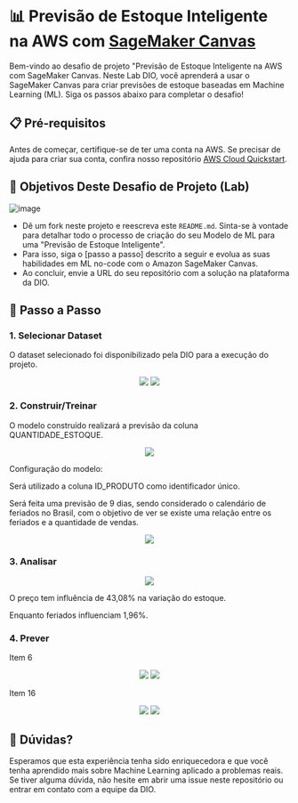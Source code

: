 # 📊 Previsão de Estoque Inteligente na AWS com [SageMaker Canvas](https://aws.amazon.com/pt/sagemaker/canvas/)

Bem-vindo ao desafio de projeto "Previsão de Estoque Inteligente na AWS com SageMaker Canvas. Neste Lab DIO, você aprenderá a usar o SageMaker Canvas para criar previsões de estoque baseadas em Machine Learning (ML). Siga os passos abaixo para completar o desafio!

## 📋 Pré-requisitos

Antes de começar, certifique-se de ter uma conta na AWS. Se precisar de ajuda para criar sua conta, confira nosso repositório [AWS Cloud Quickstart](https://github.com/digitalinnovationone/aws-cloud-quickstart).


## 🎯 Objetivos Deste Desafio de Projeto (Lab)

![image](https://github.com/digitalinnovationone/lab-aws-sagemaker-canvas-estoque/assets/730492/72f5c21f-5562-491e-aa42-2885a3184650)

- Dê um fork neste projeto e reescreva este `README.md`. Sinta-se à vontade para detalhar todo o processo de criação do seu Modelo de ML para uma "Previsão de Estoque Inteligente".
- Para isso, siga o [passo a passo] descrito a seguir e evolua as suas habilidades em ML no-code com o Amazon SageMaker Canvas.
- Ao concluir, envie a URL do seu repositório com a solução na plataforma da DIO.


## 🚀 Passo a Passo

### 1. Selecionar Dataset

  <p>O dataset selecionado foi disponibilizado pela DIO para a execução do projeto.</p>
  <div align="center">
  <img src="https://github.com/user-attachments/assets/020b3be6-5b11-4312-beeb-35b12b84d353"/>    
  <img src="https://github.com/user-attachments/assets/0fd25ae8-7895-4bf1-a46c-037c3d416ef7"/>    
  </div>

### 2. Construir/Treinar

   <p>O modelo construído realizará a previsão da coluna QUANTIDADE_ESTOQUE.</p>
    <div align="center">
      <img src="https://github.com/user-attachments/assets/2ab1cffa-ad05-4e4b-a495-0fa1b3122249"/>
    </div>

   <p>Configuração do modelo:</p>
   <p>Será utilizado a coluna ID_PRODUTO como identificador único.</p>
   <p>Será feita uma previsão de 9 dias, sendo considerado o calendário de feriados no Brasil, com o objetivo de ver se existe uma relação entre os feriados e a quantidade de vendas.</p>  
    <div align="center">
      <img src="https://github.com/user-attachments/assets/25e0b152-942d-4848-9143-2f567f62aeb1"/>
    </div>

### 3. Analisar
 
  <div align="center">
    <img src="https://github.com/user-attachments/assets/98062e09-41a1-45a2-9320-91c6216493c5"/>
  </div>

  <p>O preço tem influência de 43,08% na variação do estoque.</p>
  <p>Enquanto feriados influenciam 1,96%.</p>

### 4. Prever

  <p>Item 6</p>
  <div align="center">
    <img src="https://github.com/user-attachments/assets/f8286a5f-1c67-4737-ab4f-265bae320084"/>
    <img src="https://github.com/user-attachments/assets/f752b340-cd8a-43a2-8bda-114077ee752b"/>
  </div>

  <p>Item 16</p>
  <div align="center">
    <img src="https://github.com/user-attachments/assets/77e81d0d-c83d-4523-a18d-265dc330b16d"/>
    <img src="https://github.com/user-attachments/assets/ae16ba6e-3f95-490d-81b5-597519b0d398"/>
  </div>


## 🤔 Dúvidas?

Esperamos que esta experiência tenha sido enriquecedora e que você tenha aprendido mais sobre Machine Learning aplicado a problemas reais. Se tiver alguma dúvida, não hesite em abrir uma issue neste repositório ou entrar em contato com a equipe da DIO.
